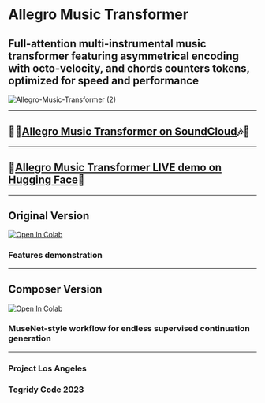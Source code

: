 # Allegro Music Transformer
## Full-attention multi-instrumental music transformer featuring asymmetrical encoding with octo-velocity, and chords counters tokens, optimized for speed and performance

![Allegro-Music-Transformer (2)](https://github.com/asigalov61/Allegro-Music-Transformer/assets/56325539/264a6c17-be3a-4922-91de-91ee61d634b7)

***

## 🎵🎶[Allegro Music Transformer on SoundCloud](https://soundcloud.com/aleksandr-sigalov-61/sets/allegro-music-transformer)🎶🎵

***

## 🤗[Allegro Music Transformer LIVE demo on Hugging Face](https://huggingface.co/spaces/asigalov61/Allegro-Music-Transformer)🤗

***

## Original Version

[![Open In Colab][colab-badge]][colab-notebook2]

[colab-notebook2]: <https://colab.research.google.com/github/asigalov61/Allegro-Music-Transformer/blob/main/Allegro_Music_Transformer.ipynb>
[colab-badge]: <https://colab.research.google.com/assets/colab-badge.svg>

### Features demonstration

***

## Composer Version

[![Open In Colab][colab-badge]][colab-notebook3]

[colab-notebook3]: <https://colab.research.google.com/github/asigalov61/Allegro-Music-Transformer/blob/main/Allegro_Music_Transformer_Composer.ipynb>
[colab-badge]: <https://colab.research.google.com/assets/colab-badge.svg>

### MuseNet-style workflow for endless supervised continuation generation

***

### Project Los Angeles
### Tegridy Code 2023
